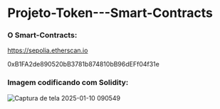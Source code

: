 # Projeto-Token---Smart-Contracts

### O Smart-Contracts:
https://sepolia.etherscan.io

0xB1FA2de890520bB3781b874810bB96dEFf04f31e

### Imagem codificando com Solidity:
![Captura de tela 2025-01-10 090549](https://github.com/user-attachments/assets/0a250769-efba-4fe0-83a5-83496d059e98)
